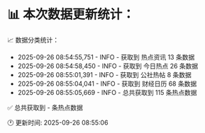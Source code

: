 📊 本次数据更新统计：
==========================

📈 数据分类统计：
- 2025-09-26 08:54:55,751 - INFO - 获取到 热点资讯 13 条数据
- 2025-09-26 08:54:58,450 - INFO - 获取到 今日热点 26 条数据
- 2025-09-26 08:55:01,391 - INFO - 获取到 公社热帖 8 条数据
- 2025-09-26 08:55:04,041 - INFO - 获取到 财经日历 68 条数据
- 2025-09-26 08:55:05,669 - INFO - 总共获取到 115 条热点数据

✅ 总共获取到 - 条热点数据

🕐 更新时间: 2025-09-26 08:55:06
